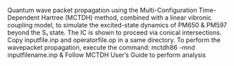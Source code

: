 Quantum wave packet propagation using the Multi-Configuration Time-Dependent Hartree (MCTDH) method, combined with a linear vibronic coupling model, to simulate the excited-state dynamics of PM650 & PM597 beyond the S₁ state. The IC is shown to proceed via conical intersections.
Copy inputfile.inp and operatorfile.op in a same directory.
To perform the wavepacket propagation, execute the command:
mctdh86 -mnd inputfilename.inp &
Follow MCTDH User’s Guide to perform analysis 
